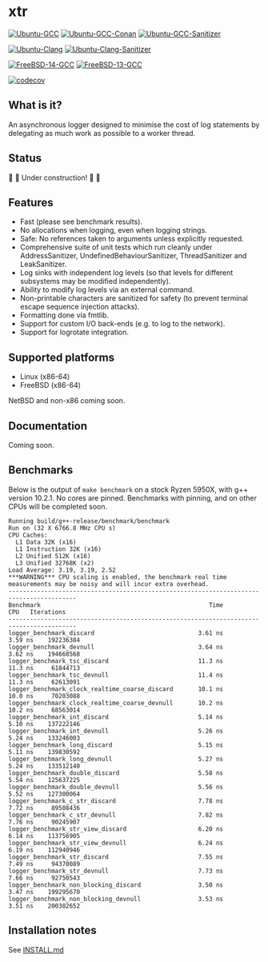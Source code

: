 # xtr

[![Ubuntu-GCC](https://github.com/choll/xtr/workflows/Ubuntu-GCC/badge.svg)](https://github.com/choll/xtr/actions?query=workflow%3AUbuntu-GCC)
[![Ubuntu-GCC-Conan](https://github.com/choll/xtr/workflows/Ubuntu-GCC-Conan/badge.svg)](https://github.com/choll/xtr/actions?query=workflow%3AUbuntu-GCC-Conan)
[![Ubuntu-GCC-Sanitizer](https://github.com/choll/xtr/workflows/Ubuntu-GCC-Sanitizer/badge.svg)](https://github.com/choll/xtr/actions?query=workflow%3AUbuntu-GCC-Sanitizer)

[![Ubuntu-Clang](https://github.com/choll/xtr/actions/workflows/ubuntu_clang.yml/badge.svg)](https://github.com/choll/xtr/actions/workflows/ubuntu_clang.yml)
[![Ubuntu-Clang-Sanitizer](https://github.com/choll/xtr/actions/workflows/ubuntu_clang_sanitizer.yml/badge.svg)](https://github.com/choll/xtr/actions/workflows/ubuntu_clang_sanitizer.yml)

[![FreeBSD-14-GCC](https://api.cirrus-ci.com/github/choll/xtr.svg?task=freebsd-14-gcc)](https://cirrus-ci.com/github/choll/xtr)
[![FreeBSD-13-GCC](https://api.cirrus-ci.com/github/choll/xtr.svg?task=freebsd-13-gcc)](https://cirrus-ci.com/github/choll/xtr)

[![codecov](https://codecov.io/gh/choll/xtr/branch/master/graph/badge.svg?token=FDdI0ZM5tv)](https://codecov.io/gh/choll/xtr)

## What is it?

An asynchronous logger designed to minimise the cost of log statements by delegating as much work as possible to a worker thread.

## Status

:construction: :construction: Under construction! :construction: :construction:

## Features

* Fast (please see benchmark results).
* No allocations when logging, even when logging strings.
* Safe: No references taken to arguments unless explicitly requested.
* Comprehensive suite of unit tests which run cleanly under AddressSanitizer, UndefinedBehaviourSanitizer, ThreadSanitizer and LeakSanitizer.
* Log sinks with independent log levels (so that levels for different subsystems may be modified independently).
* Ability to modify log levels via an external command.
* Non-printable characters are sanitized for safety (to prevent terminal escape sequence injection attacks).
* Formatting done via fmtlib.
* Support for custom I/O back-ends (e.g. to log to the network).
* Support for logrotate integration.

## Supported platforms

* Linux (x86-64)
* FreeBSD (x86-64)

NetBSD and non-x86 coming soon.

## Documentation

Coming soon.

## Benchmarks

Below is the output of `make benchmark` on a stock Ryzen 5950X, with g++ version 10.2.1. No cores are pinned. Benchmarks with pinning, and on other CPUs will be completed soon.

```
Running build/g++-release/benchmark/benchmark
Run on (32 X 6766.8 MHz CPU s)
CPU Caches:
  L1 Data 32K (x16)
  L1 Instruction 32K (x16)
  L2 Unified 512K (x16)
  L3 Unified 32768K (x2)
Load Average: 3.19, 3.19, 2.52
***WARNING*** CPU scaling is enabled, the benchmark real time measurements may be noisy and will incur extra overhead.
-----------------------------------------------------------------------------------------
Benchmark                                               Time             CPU   Iterations
-----------------------------------------------------------------------------------------
logger_benchmark_discard                             3.61 ns         3.59 ns    192236384
logger_benchmark_devnull                             3.64 ns         3.62 ns    194668568
logger_benchmark_tsc_discard                         11.3 ns         11.3 ns     61844713
logger_benchmark_tsc_devnull                         11.4 ns         11.3 ns     62613091
logger_benchmark_clock_realtime_coarse_discard       10.1 ns         10.0 ns     70203088
logger_benchmark_clock_realtime_coarse_devnull       10.2 ns         10.2 ns     68563014
logger_benchmark_int_discard                         5.14 ns         5.10 ns    137222146
logger_benchmark_int_devnull                         5.26 ns         5.24 ns    133246003
logger_benchmark_long_discard                        5.15 ns         5.11 ns    139830592
logger_benchmark_long_devnull                        5.27 ns         5.24 ns    133512140
logger_benchmark_double_discard                      5.58 ns         5.54 ns    125637225
logger_benchmark_double_devnull                      5.56 ns         5.52 ns    127300064
logger_benchmark_c_str_discard                       7.78 ns         7.72 ns     89508436
logger_benchmark_c_str_devnull                       7.82 ns         7.76 ns     90245907
logger_benchmark_str_view_discard                    6.20 ns         6.14 ns    113756905
logger_benchmark_str_view_devnull                    6.24 ns         6.19 ns    112940946
logger_benchmark_str_discard                         7.55 ns         7.49 ns     94370089
logger_benchmark_str_devnull                         7.73 ns         7.66 ns     92750543
logger_benchmark_non_blocking_discard                3.50 ns         3.47 ns    199295670
logger_benchmark_non_blocking_devnull                3.53 ns         3.51 ns    200382652
```
## Installation notes

See [INSTALL.md](INSTALL.md)

